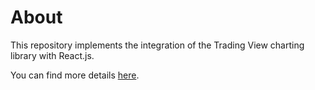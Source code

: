 # About

This repository implements the integration of the Trading View charting library with React.js.

You can find more details [here](https://medium.com/@amadghorbani/integrating-tradingview-charting-library-with-react-js-e499d8343425).
